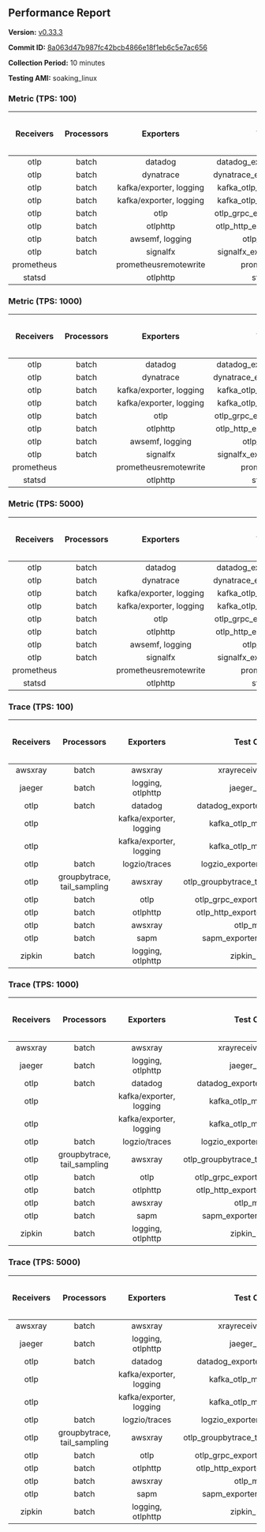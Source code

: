 ## Performance Report

**Version:** [v0.33.3](https://github.com/aws-observability/aws-otel-collector/releases/tag/v0.33.3)

**Commit ID:** [8a063d47b987fc42bcb4866e18f1eb6c5e7ac656](https://github.com/aws-observability/aws-otel-collector/commit/8a063d47b987fc42bcb4866e18f1eb6c5e7ac656)

**Collection Period:** 10 minutes

**Testing AMI:** soaking_linux


### Metric (TPS: 100)
| Receivers | Processors | Exporters | Test Case | Data Type | Instance Type | Avg CPU Usage (Percent) | Avg Memory Usage (Megabytes) | Max CPU Usage (Percent) | Max Memory Usage (Megabytes) |
|:---------:|:----------:|:---------:|:---------:|:---------:|:-------------:|:-----------------------:|:----------------------------:|:-----------------------:|:----------------------------:|
| otlp | batch | datadog | datadog_exporter_metric_mock | otlp | m5.2xlarge | 0.05 | 82.56 | 0.20 | 83.00 |
| otlp | batch | dynatrace | dynatrace_exporter_metric_mock | otlp | m5.2xlarge | 0.04 | 80.46 | 0.20 | 81.12 |
| otlp | batch | kafka/exporter, logging | kafka_otlp_metric_mock_2_8_1 | otlp | m5.2xlarge | 0.17 | 86.48 | 0.30 | 88.19 |
| otlp | batch | kafka/exporter, logging | kafka_otlp_metric_mock_3_2_0 | otlp | m5.2xlarge | 0.16 | 85.69 | 0.30 | 88.91 |
| otlp | batch | otlp | otlp_grpc_exporter_metric_mock | otlp | m5.2xlarge | 0.04 | 80.60 | 0.10 | 81.91 |
| otlp | batch | otlphttp | otlp_http_exporter_metric_mock | otlp | m5.2xlarge | 0.04 | 78.75 | 0.20 | 79.13 |
| otlp | batch | awsemf, logging | otlp_metric_mock | otlp | m5.2xlarge | 0.05 | 79.66 | 0.20 | 80.41 |
| otlp | batch | signalfx | signalfx_exporter_metric_mock | otlp | m5.2xlarge | 0.04 | 78.83 | 0.20 | 80.21 |
| prometheus |  | prometheusremotewrite | prometheus_mock | prometheus | m5.2xlarge | 0.08 | 104.70 | 0.50 | 107.30 |
| statsd |  | otlphttp | statsd_mock | statsd | m5.2xlarge | 0.02 | 79.52 | 0.10 | 80.67 |

### Metric (TPS: 1000)
| Receivers | Processors | Exporters | Test Case | Data Type | Instance Type | Avg CPU Usage (Percent) | Avg Memory Usage (Megabytes) | Max CPU Usage (Percent) | Max Memory Usage (Megabytes) |
|:---------:|:----------:|:---------:|:---------:|:---------:|:-------------:|:-----------------------:|:----------------------------:|:-----------------------:|:----------------------------:|
| otlp | batch | datadog | datadog_exporter_metric_mock | otlp | m5.2xlarge | 0.05 | 80.88 | 0.20 | 82.06 |
| otlp | batch | dynatrace | dynatrace_exporter_metric_mock | otlp | m5.2xlarge | 0.05 | 77.54 | 0.20 | 78.83 |
| otlp | batch | kafka/exporter, logging | kafka_otlp_metric_mock_2_8_1 | otlp | m5.2xlarge | 0.06 | 82.97 | 0.10 | 84.18 |
| otlp | batch | kafka/exporter, logging | kafka_otlp_metric_mock_3_2_0 | otlp | m5.2xlarge | 0.06 | 83.95 | 0.20 | 85.69 |
| otlp | batch | otlp | otlp_grpc_exporter_metric_mock | otlp | m5.2xlarge | 0.04 | 78.84 | 0.20 | 80.41 |
| otlp | batch | otlphttp | otlp_http_exporter_metric_mock | otlp | m5.2xlarge | 0.06 | 78.22 | 0.30 | 78.79 |
| otlp | batch | awsemf, logging | otlp_metric_mock | otlp | m5.2xlarge | 0.04 | 79.08 | 0.20 | 79.85 |
| otlp | batch | signalfx | signalfx_exporter_metric_mock | otlp | m5.2xlarge | 0.04 | 80.99 | 0.20 | 82.33 |
| prometheus |  | prometheusremotewrite | prometheus_mock | prometheus | m5.2xlarge | 0.62 | 129.77 | 1.10 | 137.70 |
| statsd |  | otlphttp | statsd_mock | statsd | m5.2xlarge | 0.01 | 79.86 | 0.20 | 81.01 |

### Metric (TPS: 5000)
| Receivers | Processors | Exporters | Test Case | Data Type | Instance Type | Avg CPU Usage (Percent) | Avg Memory Usage (Megabytes) | Max CPU Usage (Percent) | Max Memory Usage (Megabytes) |
|:---------:|:----------:|:---------:|:---------:|:---------:|:-------------:|:-----------------------:|:----------------------------:|:-----------------------:|:----------------------------:|
| otlp | batch | datadog | datadog_exporter_metric_mock | otlp | m5.2xlarge | 0.05 | 82.32 | 0.20 | 83.13 |
| otlp | batch | dynatrace | dynatrace_exporter_metric_mock | otlp | m5.2xlarge | 0.04 | 79.49 | 0.10 | 80.51 |
| otlp | batch | kafka/exporter, logging | kafka_otlp_metric_mock_2_8_1 | otlp | m5.2xlarge | 0.06 | 84.45 | 0.20 | 86.77 |
| otlp | batch | kafka/exporter, logging | kafka_otlp_metric_mock_3_2_0 | otlp | m5.2xlarge | 0.06 | 84.38 | 0.20 | 86.12 |
| otlp | batch | otlp | otlp_grpc_exporter_metric_mock | otlp | m5.2xlarge | 0.04 | 80.99 | 0.20 | 82.42 |
| otlp | batch | otlphttp | otlp_http_exporter_metric_mock | otlp | m5.2xlarge | 0.04 | 77.84 | 0.10 | 78.36 |
| otlp | batch | awsemf, logging | otlp_metric_mock | otlp | m5.2xlarge | 0.05 | 81.20 | 0.20 | 82.31 |
| otlp | batch | signalfx | signalfx_exporter_metric_mock | otlp | m5.2xlarge | 0.04 | 78.51 | 0.20 | 80.00 |
| prometheus |  | prometheusremotewrite | prometheus_mock | prometheus | m5.2xlarge | 4.36 | 257.14 | 7.50 | 288.83 |
| statsd |  | otlphttp | statsd_mock | statsd | m5.2xlarge | 0.01 | 78.29 | 0.10 | 79.38 |

### Trace (TPS: 100)
| Receivers | Processors | Exporters | Test Case | Data Type | Instance Type | Avg CPU Usage (Percent) | Avg Memory Usage (Megabytes) | Max CPU Usage (Percent) | Max Memory Usage (Megabytes) |
|:---------:|:----------:|:---------:|:---------:|:---------:|:-------------:|:-----------------------:|:----------------------------:|:-----------------------:|:----------------------------:|
| awsxray | batch | awsxray | xrayreceiver_mock | xray | m5.2xlarge | 3.70 | 105.35 | 3.90 | 106.00 |
| jaeger | batch | logging, otlphttp | jaeger_mock | jaeger | m5.2xlarge | 2.65 | 117.56 | 15.50 | 120.80 |
| otlp | batch | datadog | datadog_exporter_trace_mock | otlp | m5.2xlarge | 4.86 | 112.79 | 5.20 | 113.62 |
| otlp |  | kafka/exporter, logging | kafka_otlp_mock_2_8_1 | otlp | m5.2xlarge | 5.89 | 109.70 | 6.20 | 109.78 |
| otlp |  | kafka/exporter, logging | kafka_otlp_mock_3_2_0 | otlp | m5.2xlarge | 5.35 | 109.17 | 5.50 | 109.63 |
| otlp | batch | logzio/traces | logzio_exporter_trace_mock | otlp | m5.2xlarge | 3.58 | 114.32 | 4.70 | 116.11 |
| otlp | groupbytrace, tail_sampling | awsxray | otlp_groupbytrace_tailsampling_mock | otlp | m5.2xlarge | 4.66 | 124.45 | 5.00 | 140.85 |
| otlp | batch | otlp | otlp_grpc_exporter_trace_mock | otlp | m5.2xlarge | 3.17 | 138.82 | 4.30 | 143.73 |
| otlp | batch | otlphttp | otlp_http_exporter_trace_mock | otlp | m5.2xlarge | 3.01 | 112.30 | 3.30 | 113.56 |
| otlp | batch | awsxray | otlp_mock | otlp | m5.2xlarge | 3.63 | 104.18 | 4.50 | 104.98 |
| otlp | batch | sapm | sapm_exporter_trace_mock | otlp | m5.2xlarge | 3.65 | 115.78 | 4.60 | 116.15 |
| zipkin | batch | logging, otlphttp | zipkin_mock | zipkin | m5.2xlarge | 3.91 | 115.80 | 16.40 | 120.31 |

### Trace (TPS: 1000)
| Receivers | Processors | Exporters | Test Case | Data Type | Instance Type | Avg CPU Usage (Percent) | Avg Memory Usage (Megabytes) | Max CPU Usage (Percent) | Max Memory Usage (Megabytes) |
|:---------:|:----------:|:---------:|:---------:|:---------:|:-------------:|:-----------------------:|:----------------------------:|:-----------------------:|:----------------------------:|
| awsxray | batch | awsxray | xrayreceiver_mock | xray | m5.2xlarge | 17.45 | 109.01 | 18.20 | 110.62 |
| jaeger | batch | logging, otlphttp | jaeger_mock | jaeger | m5.2xlarge | 23.96 | 190.55 | 41.30 | 221.07 |
| otlp | batch | datadog | datadog_exporter_trace_mock | otlp | m5.2xlarge | 29.29 | 120.52 | 30.80 | 130.21 |
| otlp |  | kafka/exporter, logging | kafka_otlp_mock_2_8_1 | otlp | m5.2xlarge | 68.55 | 163.33 | 81.70 | 218.47 |
| otlp |  | kafka/exporter, logging | kafka_otlp_mock_3_2_0 | otlp | m5.2xlarge | 74.22 | 178.55 | 84.70 | 256.49 |
| otlp | batch | logzio/traces | logzio_exporter_trace_mock | otlp | m5.2xlarge | 26.94 | 111.17 | 29.30 | 114.66 |
| otlp | groupbytrace, tail_sampling | awsxray | otlp_groupbytrace_tailsampling_mock | otlp | m5.2xlarge | 44.69 | 161.72 | 45.70 | 163.96 |
| otlp | batch | otlp | otlp_grpc_exporter_trace_mock | otlp | m5.2xlarge | 26.26 | 483.41 | 28.50 | 532.82 |
| otlp | batch | otlphttp | otlp_http_exporter_trace_mock | otlp | m5.2xlarge | 24.80 | 112.38 | 25.60 | 114.06 |
| otlp | batch | awsxray | otlp_mock | otlp | m5.2xlarge | 27.36 | 107.77 | 27.70 | 108.74 |
| otlp | batch | sapm | sapm_exporter_trace_mock | otlp | m5.2xlarge | 28.81 | 120.71 | 30.10 | 120.71 |
| zipkin | batch | logging, otlphttp | zipkin_mock | zipkin | m5.2xlarge | 32.94 | 296.32 | 49.10 | 415.41 |

### Trace (TPS: 5000)
| Receivers | Processors | Exporters | Test Case | Data Type | Instance Type | Avg CPU Usage (Percent) | Avg Memory Usage (Megabytes) | Max CPU Usage (Percent) | Max Memory Usage (Megabytes) |
|:---------:|:----------:|:---------:|:---------:|:---------:|:-------------:|:-----------------------:|:----------------------------:|:-----------------------:|:----------------------------:|
| awsxray | batch | awsxray | xrayreceiver_mock | xray | m5.2xlarge | 25.22 | 117.83 | 26.30 | 127.01 |
| jaeger | batch | logging, otlphttp | jaeger_mock | jaeger | m5.2xlarge | 23.98 | 214.21 | 42.90 | 237.04 |
| otlp | batch | datadog | datadog_exporter_trace_mock | otlp | m5.2xlarge | 106.75 | 121.76 | 116.11 | 131.59 |
| otlp |  | kafka/exporter, logging | kafka_otlp_mock_2_8_1 | otlp | m5.2xlarge | 154.69 | 11099.63 | 341.82 | 20488.57 |
| otlp |  | kafka/exporter, logging | kafka_otlp_mock_3_2_0 | otlp | m5.2xlarge | 150.78 | 11863.32 | 328.57 | 19896.25 |
| otlp | batch | logzio/traces | logzio_exporter_trace_mock | otlp | m5.2xlarge | 102.33 | 111.24 | 109.60 | 112.44 |
| otlp | groupbytrace, tail_sampling | awsxray | otlp_groupbytrace_tailsampling_mock | otlp | m5.2xlarge | 180.86 | 208.71 | 187.70 | 211.85 |
| otlp | batch | otlp | otlp_grpc_exporter_trace_mock | otlp | m5.2xlarge | 100.26 | 2017.57 | 115.71 | 2248.06 |
| otlp | batch | otlphttp | otlp_http_exporter_trace_mock | otlp | m5.2xlarge | 92.31 | 111.33 | 95.80 | 112.71 |
| otlp | batch | awsxray | otlp_mock | otlp | m5.2xlarge | 141.13 | 17990.53 | 347.79 | 29728.12 |
| otlp | batch | sapm | sapm_exporter_trace_mock | otlp | m5.2xlarge | 86.24 | 123.46 | 92.60 | 126.17 |
| zipkin | batch | logging, otlphttp | zipkin_mock | zipkin | m5.2xlarge | 32.91 | 402.63 | 50.30 | 492.65 |

